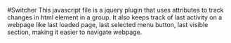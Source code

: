 #Switcher
This javascript file is a jquery plugin that uses attributes to track changes in html element in a group. It also keeps track of last activity on a webpage like last loaded page, last selected menu button, last visible section, making it easier to navigate webpage. 
